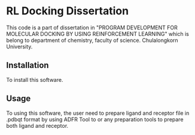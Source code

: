 # RL Docking Dissertation

This code is a part of dissertation in "PROGRAM DEVELOPMENT FOR MOLECULAR DOCKING BY USING REINFORCEMENT LEARNING" which is belong to department of chemistry, faculty of science. Chulalongkorn University.

## Installation

To install this software.

## Usage

To using this software, the user need to prepare ligand and receptor file in .pdbqt format by using ADFR Tool to or any preparation tools to prepare both ligand and receptor.
